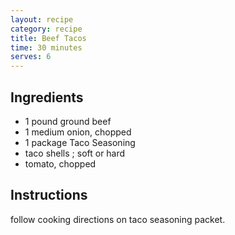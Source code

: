 ```yaml
---
layout: recipe
category: recipe
title: Beef Tacos
time: 30 minutes
serves: 6
---
```


## Ingredients ##

- 1 pound ground beef
- 1 medium onion, chopped
- 1 package Taco Seasoning
- taco shells ; soft or hard
- tomato, chopped

## Instructions ##

follow cooking directions on taco seasoning packet.
